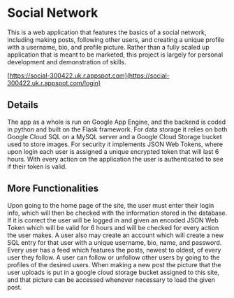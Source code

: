 # Social Network
This is a web application that features the basics of a social network, including making posts, following other users, and creating a unique profile with a username, bio, and profile picture. Rather than a fully scaled up application that is meant to be marketed, this project is largely for personal development and demonstration of skills. 

[https://social-300422.uk.r.appspot.com](https://social-300422.uk.r.appspot.com/login)

## Details
The app as a whole is run on Google App Engine, and the backend is coded in python and built on the Flask framework. For data storage it relies on both Google Cloud SQL on a MySQL server and a Google Cloud Storage bucket used to store images. For security it implements JSON Web Tokens, where upon login each user is assigned a unique encrypted token that will last 6 hours. With every action on the application the user is authenticated to see if their token is valid. 

## More Functionalities
Upon going to the home page of the site, the user must enter their login info, which will then be checked with the information stored in the database. If it is correct the user will be logged in and given an encoded JSON Web Token which will be valid for 6 hours and will be checked for every action the user makes. A user also may create an account which will create a new SQL entry for that user with a unique username, bio, name, and password. Every user has a feed which features the posts, newest to oldest, of every user they follow. A user can follow or unfollow other users by going to the profiles of the desired users. When making a new post the picture that the user uploads is put in a google cloud storage bucket assigned to this site, and that picture can be accessed whenever necessary to load the given post. 